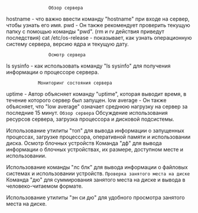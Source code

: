 					Обзор сервера

hostname - что важно ввести команду "hostname" при входе на сервер, чтобы узнать его имя.
pwd - Он также рекомендует проверить текущую папку с помощью команды "pwd". (rm и rv действия приведут последствия)
cat /etc/os-release - показывает, как узнать операционную систему сервера, версию ядра и текущую дату.

					Осмотр сервера
ls sysinfo - как использовать команду "ls sysinfo" для получения информации о процессоре сервера.

				Мониторинг состояния сервера
uptime - Автор объясняет команду "uptime", которая выводит время, в течение которого сервер был запущен.
low average - Он также объясняет, что "low average" означает среднюю нагрузку на сервер за последние 15 минут.
					`Обзор сервера`
Обсуждение использования ресурсов сервера, загрузка процессора и дисковой подсистемы.

Использование утилиты "топ" для вывода информации о запущенных процессах, загрузке процессора, оперативной памяти и использовании диска.
					Осмотр блочных устройств
Команда "дф" для вывода информации о блочных устройствах, их размере, доступном месте и использовании.

Использование команды "лс блк" для вывода информации о файловых системах и использовании устройств.
					`Проверка занятого места на диске`
Команда "дю" для суммирования занятого места на диске и вывода в человеко-читаемом формате.

Использование утилиты "эн си дю" для удобного просмотра занятого места на диске.
